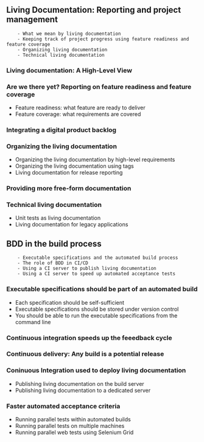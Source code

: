 ## Living Documentation: Reporting and project management
```
    - What we mean by living documentation
    - Keeping track of project progress using feature readiness and feature coverage
    - Organizing living documentation
    - Technical living documentation
```
### Living documentation: A High-Level View
### Are we there yet? Reporting on feature readiness and feature coverage
- Feature readiness: what feature are ready to deliver
- Feature coverage: what requirements are covered
### Integrating a digital product backlog
### Organizing the living documentation
- Organizing the living documentation by high-level requirements
- Organizing the living documentation using tags
- Living documentation for release reporting
### Providing more free-form documentation
### Technical living documentation
- Unit tests as living documentation
- Living documentation for legacy applications



## BDD in the build process
```
    - Executable specifications and the automated build process
    - The role of BDD in CI/CD
    - Using a CI server to publish living documentation
    - Using a CI server to speed up automated acceptance tests
```
### Executable specifications should be part of an automated build
- Each specification should be self-sufficient
- Executable specifications should be stored under version control
- You should be able to run the executable specifications from the command line
### Continuous integration speeds up the feeedback cycle
### Continuous delivery: Any build is a potential release
### Coninuous Integration used to deploy living documentation
- Publishing living documentation on the build server
- Publishing living documentation to a dedicated server
### Faster automated acceptance criteria
- Running parallel tests within automated builds
- Running parallel tests on multiple machines
- Running parallel web tests using Selenium Grid